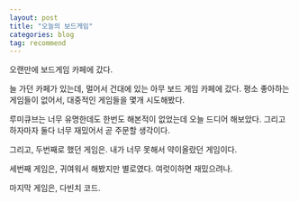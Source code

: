 ```yaml
---
layout: post
title: "오늘의 보드게임"
categories: blog
tag: recommend
---
```



오랜만에 보드게임 카페에 갔다.

늘 가던 카페가 있는데, 멀어서 건대에 있는 아무 보드 게임 카페에 갔다.
평소 좋아하는 게임들이 없어서, 대중적인 게임들을 몇개 시도해봤다.

루미큐브는 너무 유명한데도 한번도 해본적이 없었는데 오늘 드디어 해보았다.
그리고 하자마자 둘다 너무 재밌어서 곧 주문할 생각이다.

그리고, 두번째로 했던 게임은.
내가 너무 못해서 약이올랐던 게임이다.

세번째 게임은, 귀여워서 해봤지만 별로였다. 여럿이하면 재밌으려나.

마지막 게임은, 다빈치 코드.
